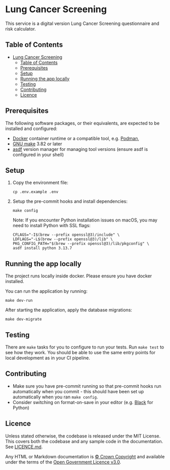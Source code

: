 # Lung Cancer Screening

This service is a digital version Lung Cancer Screening questionnaire and risk calculator.

## Table of Contents

- [Lung Cancer Screening](#lung-cancer-screening)
  - [Table of Contents](#table-of-contents)
  - [Prerequisites](#prerequisites)
  - [Setup](#setup)
  - [Running the app locally](#running-the-app-locally)
  - [Testing](#testing)
  - [Contributing](#contributing)
  - [Licence](#licence)

## Prerequisites

The following software packages, or their equivalents, are expected to be installed and configured:

- [Docker](https://www.docker.com/) container runtime or a compatible tool, e.g. [Podman](https://podman.io/),
- [GNU make](https://www.gnu.org/software/make/) 3.82 or later
- [asdf](https://asdf-vm.com/) version manager for managing tool versions (ensure asdf is configured in your shell)

## Setup

1. Copy the environment file:

   ```shell
   cp .env.example .env
   ```

1. Setup the pre-commit hooks and install dependencies:

   ```shell
   make config
   ```

   Note: If you encounter Python installation issues on macOS, you may need to install Python with SSL flags:

   ```shell
   CFLAGS="-I$(brew --prefix openssl@3)/include" \
   LDFLAGS="-L$(brew --prefix openssl@3)/lib" \
   PKG_CONFIG_PATH="$(brew --prefix openssl@3)/lib/pkgconfig" \
   asdf install python 3.13.7
   ```

## Running the app locally

The project runs locally inside docker. Please ensure you have docker installed.

You can run the application by running:

```shell
make dev-run
```

After starting the application, apply the database migrations:

```shell
make dev-migrate
```

## Testing

There are `make` tasks for you to configure to run your tests.  Run `make test` to see how they work.  You should be able to use the same entry points for local development as in your CI pipeline.

## Contributing

- Make sure you have pre-commit running so that pre-commit hooks run automatically when you commit - this should have been set up automatically when you ran `make config`.
- Consider switching on format-on-save in your editor (e.g. [Black](https://github.com/psf/black) for Python)

## Licence

Unless stated otherwise, the codebase is released under the MIT License. This covers both the codebase and any sample code in the documentation. See [LICENCE.md](./LICENCE.md).

Any HTML or Markdown documentation is [© Crown Copyright](https://www.nationalarchives.gov.uk/information-management/re-using-public-sector-information/uk-government-licensing-framework/crown-copyright/) and available under the terms of the [Open Government Licence v3.0](https://www.nationalarchives.gov.uk/doc/open-government-licence/version/3/).
